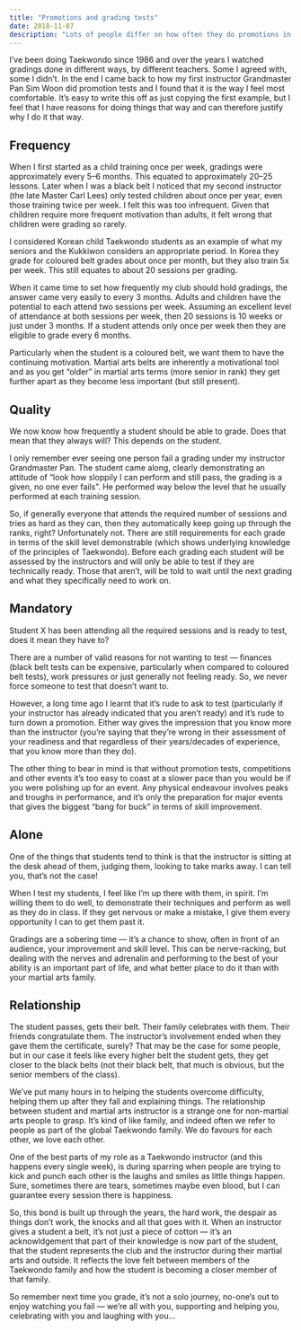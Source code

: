 ```yaml
---
title: "Promotions and grading tests"
date: 2018-11-07
description: "Lots of people differ on how often they do promotions in martial arts, how they do the tests themselves"
---
```


I’ve been doing Taekwondo since 1986 and over the years I watched gradings done in different ways, by different teachers. Some I agreed with, some I didn’t. In the end I came back to how my first instructor Grandmaster Pan Sim Woon did promotion tests and I found that it is the way I feel most comfortable. It’s easy to write this off as just copying the first example, but I feel that I have reasons for doing things that way and can therefore justify why I do it that way.

## Frequency

When I first started as a child training once per week, gradings were approximately every 5–6 months. This equated to approximately 20–25 lessons. Later when I was a black belt I noticed that my second instructor (the late Master Carl Lees) only tested children about once per year, even those training twice per week. I felt this was too infrequent. Given that children require more frequent motivation than adults, it felt wrong that children were grading so rarely.

I considered Korean child Taekwondo students as an example of what my seniors and the Kukkiwon considers an appropriate period. In Korea they grade for coloured belt grades about once per month, but they also train 5x per week. This still equates to about 20 sessions per grading.

When it came time to set how frequently my club should hold gradings, the answer came very easily to every 3 months. Adults and children have the potential to each attend two sessions per week. Assuming an excellent level of attendance at both sessions per week, then 20 sessions is 10 weeks or just under 3 months. If a student attends only once per week then they are eligible to grade every 6 months.

Particularly when the student is a coloured belt, we want them to have the continuing motivation. Martial arts belts are inherently a motivational tool and as you get “older” in martial arts terms (more senior in rank) they get further apart as they become less important (but still present).

## Quality

We now know how frequently a student should be able to grade. Does that mean that they always will? This depends on the student.

I only remember ever seeing one person fail a grading under my instructor Grandmaster Pan. The student came along, clearly demonstrating an attitude of “look how sloppily I can perform and still pass, the grading is a given, no one ever fails”. He performed way below the level that he usually performed at each training session.

So, if generally everyone that attends the required number of sessions and tries as hard as they can, then they automatically keep going up through the ranks, right? Unfortunately not. There are still requirements for each grade in terms of the skill level demonstrable (which shows underlying knowledge of the principles of Taekwondo). Before each grading each student will be assessed by the instructors and will only be able to test if they are technically ready. Those that aren’t, will be told to wait until the next grading and what they specifically need to work on.

## Mandatory

Student X has been attending all the required sessions and is ready to test, does it mean they have to?

There are a number of valid reasons for not wanting to test — finances (black belt tests can be expensive, particularly when compared to coloured belt tests), work pressures or just generally not feeling ready. So, we never force someone to test that doesn’t want to.

However, a long time ago I learnt that it’s rude to ask to test (particularly if your instructor has already indicated that you aren’t ready) and it’s rude to turn down a promotion. Either way gives the impression that you know more than the instructor (you’re saying that they’re wrong in their assessment of your readiness and that regardless of their years/decades of experience, that you know more than they do).

The other thing to bear in mind is that without promotion tests, competitions and other events it’s too easy to coast at a slower pace than you would be if you were polishing up for an event. Any physical endeavour involves peaks and troughs in performance, and it’s only the preparation for major events that gives the biggest “bang for buck” in terms of skill improvement.

## Alone

One of the things that students tend to think is that the instructor is sitting at the desk ahead of them, judging them, looking to take marks away. I can tell you, that’s not the case!

When I test my students, I feel like I’m up there with them, in spirit. I’m willing them to do well, to demonstrate their techniques and perform as well as they do in class. If they get nervous or make a mistake, I give them every opportunity I can to get them past it.

Gradings are a sobering time — it’s a chance to show, often in front of an audience, your improvement and skill level. This can be nerve-racking, but dealing with the nerves and adrenalin and performing to the best of your ability is an important part of life, and what better place to do it than with your martial arts family.

## Relationship

The student passes, gets their belt. Their family celebrates with them. Their friends congratulate them. The instructor’s involvement ended when they gave them the certificate, surely? That may be the case for some people, but in our case it feels like every higher belt the student gets, they get closer to the black belts (not their black belt, that much is obvious, but the senior members of the class).

We’ve put many hours in to helping the students overcome difficulty, helping them up after they fall and explaining things. The relationship between student and martial arts instructor is a strange one for non-martial arts people to grasp. It’s kind of like family, and indeed often we refer to people as part of the global Taekwondo family. We do favours for each other, we love each other.

One of the best parts of my role as a Taekwondo instructor (and this happens every single week), is during sparring when people are trying to kick and punch each other is the laughs and smiles as little things happen. Sure, sometimes there are tears, sometimes maybe even blood, but I can guarantee every session there is happiness.

So, this bond is built up through the years, the hard work, the despair as things don’t work, the knocks and all that goes with it. When an instructor gives a student a belt, it’s not just a piece of cotton — it’s an acknowldgement that part of their knowledge is now part of the student, that the student represents the club and the instructor during their martial arts and outside. It reflects the love felt between members of the Taekwondo family and how the student is becoming a closer member of that family.

So remember next time you grade, it’s not a solo journey, no-one’s out to enjoy watching you fail — we’re all with you, supporting and helping you, celebrating with you and laughing with you…
